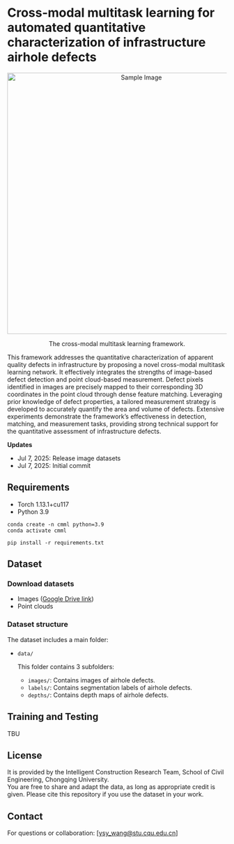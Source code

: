# Cross-modal multitask learning for automated quantitative characterization of infrastructure airhole defects

<p align="center">
  <img src="images/network.png" alt="Sample Image" width="600"/>
</p>

<p align="center">
  The cross-modal multitask learning framework.
</p>


This framework addresses the quantitative characterization of apparent quality defects in infrastructure by proposing a novel cross-modal multitask learning network. It effectively integrates the strengths of image-based defect detection and point cloud-based measurement. Defect pixels identified in images are precisely mapped to their corresponding 3D coordinates in the point cloud through dense feature matching. Leveraging prior knowledge of defect properties, a tailored measurement strategy is developed to accurately quantify the area and volume of defects. Extensive experiments demonstrate the framework’s effectiveness in detection, matching, and measurement tasks, providing strong technical support for the quantitative assessment of infrastructure defects.

**Updates**
- Jul 7, 2025: Release image datasets
- Jul 7, 2025: Initial commit


## Requirements
* Torch 1.13.1+cu117
* Python 3.9
```
conda create -n cmml python=3.9
conda activate cmml

pip install -r requirements.txt
```


## Dataset
### Download datasets
* Images ([Google Drive link](https://drive.google.com/drive/folders/1CGEEdfYlp6kuNGK7z8iFe5hFoC2pSAdG?usp=sharing))
* Point clouds


### Dataset structure

The dataset includes a main folder:

- `data/`
  
  This folder contains 3 subfolders:
  
  - `images/`: Contains images of airhole defects.
  - `labels/`: Contains segmentation labels of airhole defects.
  - `depths/`: Contains depth maps of airhole defects.


## Training and Testing

TBU


## License

It is provided by the Intelligent Construction Research Team, School of Civil Engineering, Chongqing University.  
You are free to share and adapt the data, as long as appropriate credit is given.
Please cite this repository if you use the dataset in your work.


## Contact

For questions or collaboration: [ysy_wang@stu.cqu.edu.cn]
